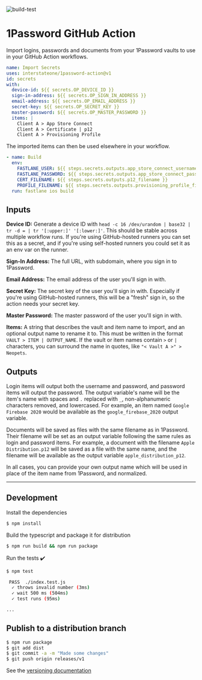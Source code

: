 ![build-test](https://github.com/interstateone/1password-action/workflows/build-test/badge.svg)

# 1Password GitHub Action

Import logins, passwords and documents from your 1Password vaults to use in your GitHub Action workflows.

```yaml
name: Import Secrets
uses: interstateone/1password-action@v1
id: secrets
with:
  device-id: ${{ secrets.OP_DEVICE_ID }}
  sign-in-address: ${{ secrets.OP_SIGN_IN_ADDRESS }}
  email-address: ${{ secrets.OP_EMAIL_ADDRESS }}
  secret-key: ${{ secrets.OP_SECRET_KEY }}
  master-password: ${{ secrets.OP_MASTER_PASSWORD }}
  items: |
    Client A > App Store Connect
    Client A > Certificate | p12
    Client A > Provisioning Profile
```

The imported items can then be used elsewhere in your workflow.

```yaml
- name: Build
  env:
    FASTLANE_USER: ${{ steps.secrets.outputs.app_store_connect_username }}
    FASTLANE_PASSWORD: ${{ steps.secrets.outputs.app_store_connect_password }}
    CERT_FILENAME: ${{ steps.secrets.outputs.p12_filename }}
    PROFILE_FILENAME: ${{ steps.secrets.outputs.provisioning_profile_filename }}
  run: fastlane ios build
```

## Inputs

**Device ID:** Generate a device ID with `head -c 16 /dev/urandom | base32 | tr -d = | tr '[:upper:]' '[:lower:]'`. This should be stable across multiple workflow runs. If you're using GitHub-hosted runners you can set this as a secret, and if you're using self-hosted runners you could set it as an env var on the runner.

**Sign-In Address:** The full URL, with subdomain, where you sign in to 1Password.

**Email Address:** The email address of the user you'll sign in with.

**Secret Key:** The secret key of the user you'll sign in with. Especially if you're using GitHub-hosted runners, this will be a "fresh" sign in, so the action needs your secret key.

**Master Password:** The master password of the user you'll sign in with.

**Items:** A string that describes the vault and item name to import, and an optional output name to rename it to. This must be written in the format `VAULT > ITEM | OUTPUT_NAME`. If the vault or item names contain `>` or `|` characters, you can surround the name in quotes, like `"< Vault A >" > Neopets`.

## Outputs

Login items will output both the username and password, and password items will output the password. The output variable's name will be the item's name with spaces and `.` replaced with `_`, non-alphanumeric characters removed, and lowercased. For example, an item named `Google Firebase 2020` would be available as the `google_firebase_2020` output variable.

Documents will be saved as files with the same filename as in 1Password. Their filename will be set as an output variable following the same rules as login and password items. For example, a document with the filename `Apple Distribution.p12` will be saved as a file with the same name, and the filename will be available as the output variable `apple_distribution_p12`.

In all cases, you can provide your own output name which will be used in place of the item name from 1Password, and normalized.

---

## Development

Install the dependencies

```bash
$ npm install
```

Build the typescript and package it for distribution

```bash
$ npm run build && npm run package
```

Run the tests :heavy_check_mark:

```bash
$ npm test

 PASS  ./index.test.js
  ✓ throws invalid number (3ms)
  ✓ wait 500 ms (504ms)
  ✓ test runs (95ms)

...
```

## Publish to a distribution branch

```bash
$ npm run package
$ git add dist
$ git commit -a -m "Made some changes"
$ git push origin releases/v1
```

See the [versioning documentation](https://github.com/actions/toolkit/blob/master/docs/action-versioning.md)
